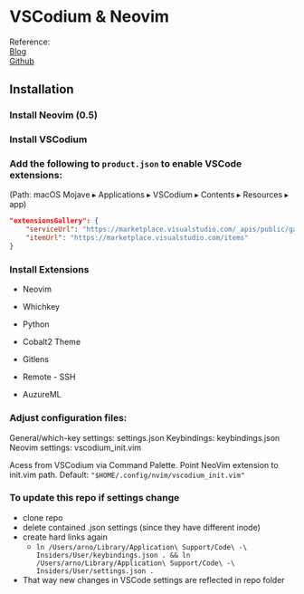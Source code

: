 # VSCodium & Neovim

Reference:  
[Blog](https://www.chrisatmachine.com/Neovim/22-vscodium-neovim/)  
[Github](https://github.com/ChristianChiarulli/nvim)

## Installation

### Install Neovim (0.5)
### Install VSCodium

### Add the following to `product.json` to enable VSCode extensions:
(Path: ‎⁨macOS Mojave⁩ ▸ ⁨Applications⁩ ▸ ⁨VSCodium⁩ ▸ ⁨Contents⁩ ▸ ⁨Resources⁩ ▸ ⁨app⁩)

```json
"extensionsGallery": {
    "serviceUrl": "https://marketplace.visualstudio.com/_apis/public/gallery",
    "itemUrl": "https://marketplace.visualstudio.com/items"
}
```

### Install Extensions
- Neovim
- Whichkey
- Python

- Cobalt2 Theme
- Gitlens
- Remote - SSH
- AuzureML

### Adjust configuration files:
General/which-key settings: settings.json
Keybindings: keybindings.json
Neovim settings: vscodium_init.vim

Acess from VSCodium via Command Palette.
Point NeoVim extension to init.vim path.
Default: ```"$HOME/.config/nvim/vscodium_init.vim"```


### To update this repo if settings change
- clone repo
- delete contained .json settings (since they have different inode)
- create hard links again
    - `ln /Users/arno/Library/Application\ Support/Code\ -\ Insiders/User/keybindings.json . && ln /Users/arno/Library/Application\ Support/Code\ -\ Insiders/User/settings.json .`
- That way new changes in VSCode settings are reflected in repo folder
